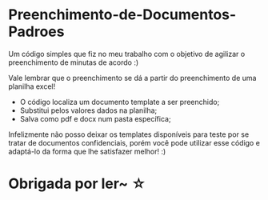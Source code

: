 # Preenchimento-de-Documentos-Padroes

Um código simples que fiz no meu trabalho com o objetivo de agilizar o preenchimento de minutas de acordo :)

Vale lembrar que o preenchimento se dá a partir do preenchimento de uma planilha excel! 

* O código localiza um documento template a ser preenchido;
* Substitui pelos valores dados na planilha;
* Salva como pdf e docx num pasta específica;

Infelizmente não posso deixar os templates disponíveis para teste por se tratar de documentos confidenciais, porém você pode utilizar esse código e adaptá-lo da forma que lhe satisfazer melhor! :)

# Obrigada por ler~ ☆

